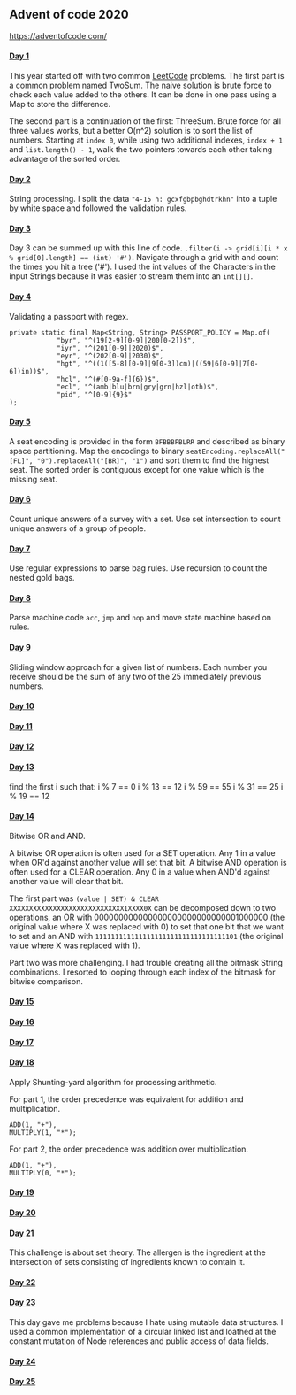 ## Advent of code 2020
https://adventofcode.com/

#### [Day 1](https://github.com/ericbalawejder/advent-of-code/tree/main/src/main/java/aoc/day1)
This year started off with two common [LeetCode](https://leetcode.com/) problems. 
The first part is a common problem named TwoSum. The naive solution is brute force 
to check each value added to the others. It can be done in one pass using a Map 
to store the difference.

The second part is a continuation of the first: ThreeSum. Brute force for all three 
values works, but a better O(n^2) solution is to sort the list of numbers. Starting 
at `index 0`, while using two additional indexes, `index + 1` and `list.length() - 1`, walk 
the two pointers towards each other taking advantage of the sorted order.


#### [Day 2](https://github.com/ericbalawejder/advent-of-code/tree/main/src/main/java/aoc/day2)
String processing. I split the data `"4-15 h: gcxfgbpbghdtrkhn"` into a tuple by white
space and followed the validation rules.


#### [Day 3](https://github.com/ericbalawejder/advent-of-code/tree/main/src/main/java/aoc/day3)
Day 3 can be summed up with this line of code. `.filter(i -> grid[i][i * x % grid[0].length] == (int) '#')`.
Navigate through a grid with and count the times you hit a tree ('#'). I used the int values
of the Characters in the input Strings because it was easier to stream them into an `int[][]`. 


#### [Day 4](https://github.com/ericbalawejder/advent-of-code/tree/main/src/main/java/aoc/day4)
Validating a passport with regex.
```
private static final Map<String, String> PASSPORT_POLICY = Map.of(
            "byr", "^(19[2-9][0-9]|200[0-2])$",
            "iyr", "^(201[0-9]|2020)$",
            "eyr", "^(202[0-9]|2030)$",
            "hgt", "^((1([5-8][0-9]|9[0-3])cm)|((59|6[0-9]|7[0-6])in))$",
            "hcl", "^(#[0-9a-f]{6})$",
            "ecl", "^(amb|blu|brn|gry|grn|hzl|oth)$",
            "pid", "^[0-9]{9}$"
);
```


#### [Day 5](https://github.com/ericbalawejder/advent-of-code/tree/main/src/main/java/aoc/day5)
A seat encoding is provided in the form `BFBBBFBLRR` and described as binary space partitioning.
Map the encodings to binary `seatEncoding.replaceAll("[FL]", "0").replaceAll("[BR]", "1")` and
sort them to find the highest seat. The sorted order is contiguous except for one value
which is the missing seat.


#### [Day 6](https://github.com/ericbalawejder/advent-of-code/tree/main/src/main/java/aoc/day6)
Count unique answers of a survey with a set. Use set intersection to count unique answers of
a group of people.


#### [Day 7](https://github.com/ericbalawejder/advent-of-code/tree/main/src/main/java/aoc/day7)
Use regular expressions to parse bag rules. Use recursion to count the nested gold bags.


#### [Day 8](https://github.com/ericbalawejder/advent-of-code/tree/main/src/main/java/aoc/day8)
Parse machine code `acc`, `jmp` and `nop` and move state machine based on rules.


#### [Day 9](https://github.com/ericbalawejder/advent-of-code/tree/main/src/main/java/aoc/day9)
Sliding window approach for a given list of numbers. Each number you receive should be the sum 
of any two of the 25 immediately previous numbers.


#### [Day 10](https://github.com/ericbalawejder/advent-of-code/tree/main/src/main/java/aoc/day10)



#### [Day 11](https://github.com/ericbalawejder/advent-of-code/tree/main/src/main/java/aoc/day11)



#### [Day 12](https://github.com/ericbalawejder/advent-of-code/tree/main/src/main/java/aoc/day12)



#### [Day 13](https://github.com/ericbalawejder/advent-of-code/tree/main/src/main/java/aoc/day13)
find the first i such that:
i % 7 == 0
i % 13 == 12
i % 59 == 55
i % 31 == 25
i % 19 == 12


#### [Day 14](https://github.com/ericbalawejder/advent-of-code/tree/main/src/main/java/aoc/day14)
Bitwise OR and AND.

A bitwise OR operation is often used for a SET operation. Any 1 in a value when OR'd 
against another value will set that bit. A bitwise AND operation is often used for a 
CLEAR operation. Any 0 in a value when AND'd against another value will clear that bit.

The first part was `(value | SET) & CLEAR`
`XXXXXXXXXXXXXXXXXXXXXXXXXXXXX1XXXX0X` can be decomposed down to two operations, an OR 
with 000000000000000000000000000001000000 (the original value where X was replaced with 0) 
to set that one bit that we want to set and an AND with `111111111111111111111111111111111101` 
(the original value where X was replaced with 1). 

Part two was more challenging. I had trouble creating all the bitmask String combinations.
I resorted to looping through each index of the bitmask for bitwise comparison.


#### [Day 15](https://github.com/ericbalawejder/advent-of-code/tree/main/src/main/java/aoc/day15)


#### [Day 16](https://github.com/ericbalawejder/advent-of-code/tree/main/src/main/java/aoc/day16)


#### [Day 17](https://github.com/ericbalawejder/advent-of-code/tree/main/src/main/java/aoc/day17)


#### [Day 18](https://github.com/ericbalawejder/advent-of-code/tree/main/src/main/java/aoc/day18)
Apply Shunting-yard algorithm for processing arithmetic. 

For part 1, the order precedence was equivalent for addition and multiplication.
```
ADD(1, "+"),
MULTIPLY(1, "*");
```
For part 2, the order precedence was addition over multiplication.
```
ADD(1, "+"),
MULTIPLY(0, "*");
```


#### [Day 19](https://github.com/ericbalawejder/advent-of-code/tree/main/src/main/java/aoc/day19)


#### [Day 20](https://github.com/ericbalawejder/advent-of-code/tree/main/src/main/java/aoc/day20)


#### [Day 21](https://github.com/ericbalawejder/advent-of-code/tree/main/src/main/java/aoc/day21)
This challenge is about set theory. The allergen is the ingredient at the intersection of
sets consisting of ingredients known to contain it.


#### [Day 22](https://github.com/ericbalawejder/advent-of-code/tree/main/src/main/java/aoc/day22)


#### [Day 23](https://github.com/ericbalawejder/advent-of-code/tree/main/src/main/java/aoc/day23)
This day gave me problems because I hate using mutable data structures. I used a common implementation of
a circular linked list and loathed at the constant mutation of Node references and public access of data fields.


#### [Day 24](https://github.com/ericbalawejder/advent-of-code/tree/main/src/main/java/aoc/day24)


#### [Day 25](https://github.com/ericbalawejder/advent-of-code/tree/main/src/main/java/aoc/day25)

